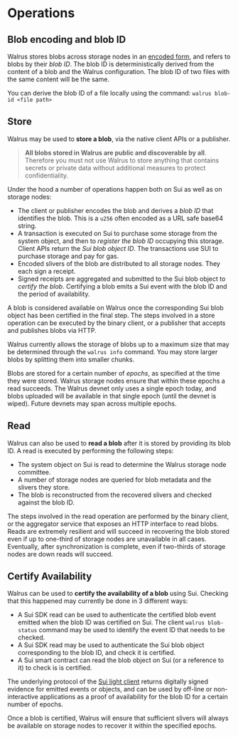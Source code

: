 # Operations

## Blob encoding and blob ID

Walrus stores blobs across storage nodes in an [encoded form](../overview/encoding.md), and refers
to blobs by their _blob ID_. The blob ID is deterministically derived from the content of a blob
and the Walrus configuration. The blob ID of two files with the same content will be the same.

You can derive the blob ID of a file locally using the command: `walrus blob-id <file path>`

## Store

Walrus may be used to **store a blob**, via the native client APIs or a publisher.

> **All blobs
> stored in Walrus are public and discoverable by all**. Therefore you must not use Walrus to store
> anything that contains secrets or private data without additional measures to protect
> confidentiality.

Under the hood a number of operations happen both on Sui as well as on storage nodes:

- The client or publisher encodes the blob and derives a _blob ID_ that identifies the blob. This
  is a `u256` often encoded as a URL safe base64 string.
- A transaction is executed on Sui to purchase some storage from the system object, and then to
  _register the blob ID_ occupying this storage. Client APIs return the _Sui blob object ID_. The
  transactions use SUI to purchase storage and pay for gas.
- Encoded slivers of the blob are distributed to all storage nodes. They each sign a receipt.
- Signed receipts are aggregated and submitted to the Sui blob object to _certify the blob_.
  Certifying a blob emits a Sui event with the blob ID and the period of availability.

A blob is considered available on Walrus once the corresponding Sui blob object has been
certified in the final step. The steps involved in a store operation can be executed by the binary
client, or a publisher that accepts and publishes blobs via HTTP.

Walrus currently allows the storage of blobs up to a maximum size that may be determined
through the `walrus info` command. You may store larger blobs by splitting them into smaller
chunks.

Blobs are stored for a certain number of _epochs_, as specified at the time they were stored. Walrus
storage nodes ensure that within these epochs a read succeeds. The Walrus devnet only uses a single
epoch today, and blobs uploaded will be available in that single epoch (until the devnet is wiped).
Future devnets may span across multiple epochs.

## Read

Walrus can also be used to **read a blob** after it is stored by providing its blob ID.
A read is executed by performing the following steps:

- The system object on Sui is read to determine the Walrus storage node committee.
- A number of storage nodes are queried for blob metadata and the slivers they store.
- The blob is reconstructed from the recovered slivers and checked against the blob ID.

The steps involved in the read operation are performed by the binary client, or the aggregator
service that exposes an HTTP interface to read blobs. Reads are extremely resilient and will
succeed in recovering the blob stored even if up to one-third of storage nodes are
unavailable in all cases. Eventually, after synchronization is complete, even if two-thirds
of storage nodes are down reads will succeed.

## Certify Availability

Walrus can be used to **certify the availability of a blob** using Sui. Checking that this happened
may currently be done in 3 different ways:

- A Sui SDK read can be
  used to authenticate the certified blob event emitted when the blob ID was certified on Sui. The
  client `walrus blob-status` command may be used to identify the event ID that needs to be checked.
- A Sui SDK read may be
  used to authenticate the Sui blob object corresponding to the blob ID, and check it is certified.
- A Sui smart contract can read the blob object on Sui (or a reference to it) to check
  is is certified.

The underlying protocol of the
[Sui light client](https://github.com/MystenLabs/sui/tree/main/crates/sui-light-client)
returns digitally signed evidence for emitted events
or objects, and can be used by off-line or non-interactive applications as a proof of availability
for the blob ID for a certain number of epochs.

Once a blob is certified, Walrus will ensure that sufficient slivers will always be
available on storage nodes to recover it within the specified epochs.
